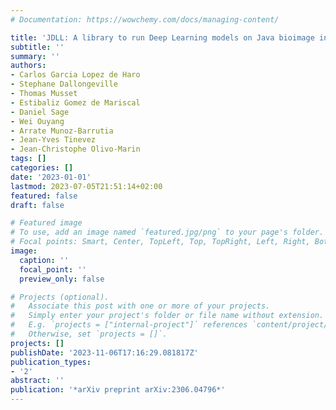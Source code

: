 ```yaml
---
# Documentation: https://wowchemy.com/docs/managing-content/

title: 'JDLL: A library to run Deep Learning models on Java bioimage informatics platforms'
subtitle: ''
summary: ''
authors:
- Carlos Garcia Lopez de Haro
- Stephane Dallongeville
- Thomas Musset
- Estibaliz Gomez de Mariscal
- Daniel Sage
- Wei Ouyang
- Arrate Munoz-Barrutia
- Jean-Yves Tinevez
- Jean-Christophe Olivo-Marin
tags: []
categories: []
date: '2023-01-01'
lastmod: 2023-07-05T21:51:14+02:00
featured: false
draft: false

# Featured image
# To use, add an image named `featured.jpg/png` to your page's folder.
# Focal points: Smart, Center, TopLeft, Top, TopRight, Left, Right, BottomLeft, Bottom, BottomRight.
image:
  caption: ''
  focal_point: ''
  preview_only: false

# Projects (optional).
#   Associate this post with one or more of your projects.
#   Simply enter your project's folder or file name without extension.
#   E.g. `projects = ["internal-project"]` references `content/project/deep-learning/index.md`.
#   Otherwise, set `projects = []`.
projects: []
publishDate: '2023-11-06T17:16:29.081817Z'
publication_types:
- '2'
abstract: ''
publication: '*arXiv preprint arXiv:2306.04796*'
---
```

